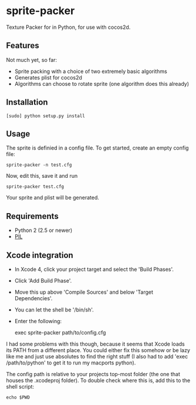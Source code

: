 # sprite-packer

Texture Packer for in Python, for use with cocos2d.

## Features

Not much yet, so far:

 * Sprite packing with a choice of two extremely basic algorithms
 * Generates plist for cocos2d
 * Algorithms can choose to rotate sprite (one algorithm does this already)

## Installation

    [sudo] python setup.py install

## Usage

The sprite is definied in a config file. To get started, create an empty config file:

    sprite-packer -n test.cfg

Now, edit this, save it and run

    sprite-packer test.cfg

Your sprite and plist will be generated.

## Requirements

 * Python 2 (2.5 or newer)
 * [PIL](http://www.pythonware.com/products/pil/)

## Xcode integration

 * In Xcode 4, click your project target and select the 'Build Phases'.
 * Click 'Add Build Phase'.
 * Move this up above 'Compile Sources' and below 'Target Dependencies'.
 * You can let the shell be '/bin/sh'.
 * Enter the following:


    exec sprite-packer path/to/config.cfg

I had some problems with this though, because it seems that Xcode loads its PATH from a different place. You could either fix this somehow or be lazy like me and just use absolutes to find the right stuff (I also had to add 'exec /path/to/python' to get it to run my macports python). 

The config path is relative to your projects top-most folder (the one that houses the .xcodeproj folder). To double check where this is, add this to the shell script: 

    echo $PWD
